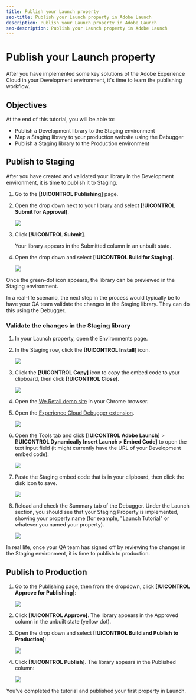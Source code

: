 ```yaml
---
title: Publish your Launch property
seo-title: Publish your Launch property in Adobe Launch
description: Publish your Launch property in Adobe Launch
seo-description: Publish your Launch property in Adobe Launch
---
```


# Publish your Launch property

After you have implemented some key solutions of the Adobe Experience Cloud in your Development environment, it's time to learn the publishing workflow.

## Objectives

At the end of this tutorial, you will be able to:

* Publish a Development library to the Staging environment
* Map a Staging library to your production website using the Debugger
* Publish a Staging library to the Production environment

## Publish to Staging

After you have created and validated your library in the Development environment, it is time to publish it to Staging.

1. Go to the **[!UICONTROL Publishing]** page.
1. Open the drop down next to your library and select **[!UICONTROL Submit for Approval]**.

   ![](/help/assets/publishing-submitforapproval.png)

1. Click **[!UICONTROL Submit]**.

   Your library appears in the Submitted column in an unbuilt state.

1. Open the drop down and select **[!UICONTROL Build for Staging]**.

   ![](/help/assets/publishing-buildforstaging.png)

Once the green-dot icon appears, the library can be previewed in the Staging environment.

In a real-life scenario, the next step in the process would typically be to have your QA team validate the changes in the Staging library. They can do this using the Debugger.

### Validate the changes in the Staging library

1. In your Launch property, open the Environments page.
1. In the Staging row, click the **[!UICONTROL Install]** icon.

   ![](/help/assets/publishing-getstagingcode.png)

1. Click the **[!UICONTROL Copy]** icon to copy the embed code to your clipboard, then click **[!UICONTROL Close]**.

   ![](/help/assets/publishing-copystagingcode.png)

1. Open the [We.Retail demo site](https://aem.enablementadobe.com/content/we-retail/us/en.html) in your Chrome browser.
1. Open the [Experience Cloud Debugger extension](https://chrome.google.com/webstore/detail/adobe-experience-cloud-de/ocdmogmohccmeicdhlhhgepeaijenapj).

   ![](/help/assets/switchenvironments-opendebugger.png)

1. Open the Tools tab and click **[!UICONTROL Adobe Launch]** > **[!UICONTROL Dynamically Insert Launch > Embed Code]** to open the text input field (it might currently have the URL of your Development embed code):

   ![](/help/assets/switchenvironments-debugger-editembedcode1.png)

1. Paste the Staging embed code that is in your clipboard, then click the disk icon to save.

   ![](/help/assets/switchenvironments-debugger-save1.png)

1. Reload and check the Summary tab of the Debugger. Under the Launch section, you should see that your Staging Property is implemented, showing your property name (for example, "Launch Tutorial" or whatever you named your property).

   ![](/help/assets/publishing-debugger-staging.png)

In real life, once your QA team has signed off by reviewing the changes in the Staging environment, it is time to publish to production.

## Publish to Production

1. Go to the Publishing page, then from the dropdown, click **[!UICONTROL Approve for Publishing]**:

   ![](/help/assets/publishing-approveforpublishing.png)

1. Click **[!UICONTROL Approve]**. The library appears in the Approved column in the unbuilt state (yellow dot).
1. Open the drop down and select **[!UICONTROL Build and Publish to Production]**:

   ![](/help/assets/publishing-buildandpublishtoproduction.png)

1. Click **[!UICONTROL Publish]**. The library appears in the Published column:

   ![](/help/assets/publishing-published.png)

You've completed the tutorial and published your first property in Launch.
